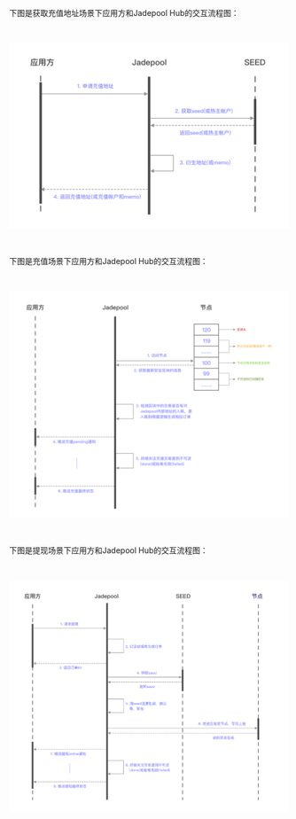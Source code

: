 下图是获取充值地址场景下应用方和Jadepool Hub的交互流程图：

<br>

![](image/addr-proc.png)

<br>

下图是充值场景下应用方和Jadepool Hub的交互流程图：

<br>

![](image/deposit-proc.png)

<br>

下图是提现场景下应用方和Jadepool Hub的交互流程图：

<br>

![](image/withdraw-proc.png)